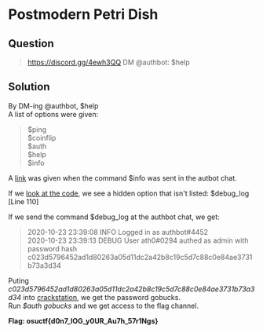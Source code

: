# Postmodern Petri Dish

## Question

> https://discord.gg/4ewh3QQ DM @authbot: \$help

## Solution

By DM-ing @authbot, \$help  
A list of options were given:  
> $ping  
$coinflip  
$auth  
$help  
$info  

A [link](https://github.com/qxxxb/auth_bot) was given when the command $info was sent in the autbot chat.

If we [look at the code](https://github.com/Just-ZJ/CTFs/blob/main/BuckeyeCTF%20AU20/Reverse%20Engineering/Authbot%20(50pts)/auth_bot-master/main.py), we see a hidden option that isn't listed: $debug_log [Line 110]

If we send the command $debug_log at the authbot chat, we get:  
> 2020-10-23 23:39:08 INFO     Logged in as authbot#4452  
2020-10-23 23:39:13 DEBUG    User ath0#0294 authed as admin with password hash c023d5796452ad1d80263a05d11dc2a42b8c19c5d7c88c0e84ae3731b73a3d34  

Puting *c023d5796452ad1d80263a05d11dc2a42b8c19c5d7c88c0e84ae3731b73a3d34* into [crackstation](https://crackstation.net/), we get the password gobucks.  
Run *$auth gobucks* and we get access to the flag channel. 

**Flag: osuctf{d0n7_lOG_y0UR_Au7h_57r1Ngs}**
